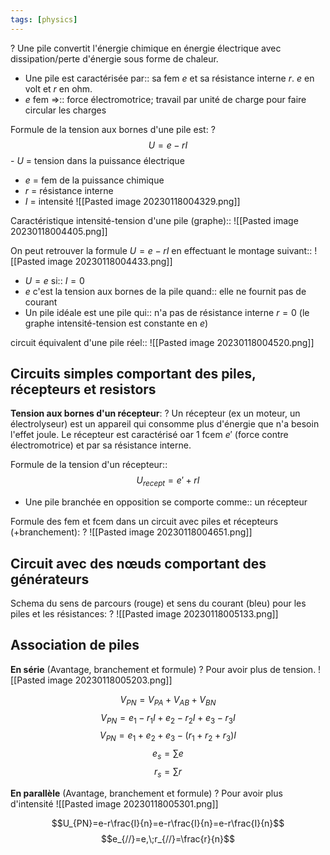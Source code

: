 ```yaml
---
tags: [physics]
---
```


?
Une pile convertit l'énergie chimique en énergie électrique avec dissipation/perte d'énergie sous forme de chaleur.

- Une pile est caractérisée par:: sa fem $e$ et sa résistance interne $r$. $e$ en volt et $r$ en ohm.
- $e$ fem =>:: force électromotrice; travail par unité de charge pour faire circular les charges

Formule de la tension aux bornes d'une pile est:
?
$$U=e-rI$$- $U$ = tension dans la puissance électrique
- $e$ = fem de la puissance chimique
- $r$ = résistance interne 
- $I$ = intensité
![[Pasted image 20230118004329.png]]

Caractéristique intensité-tension d'une pile (graphe)::
![[Pasted image 20230118004405.png]]

On peut retrouver la formule $U=e-rI$ en effectuant le montage suivant::
![[Pasted image 20230118004433.png]]

- $U=e$ si:: $I=0$
- $e$ c'est la tension aux bornes de la pile quand:: elle ne fournit pas de courant
- Un pile idéale est une pile qui:: n'a pas de résistance interne $r=0$ (le graphe intensité-tension est constante en $e$)

circuit équivalent d'une pile réel::
![[Pasted image 20230118004520.png]]

## Circuits simples comportant des piles, récepteurs et resistors

**Tension aux bornes d'un récepteur**:
?
Un récepteur (ex un moteur, un électrolyseur) est un appareil qui consomme plus d'énergie que n'a besoin l'effet joule.
Le récepteur est caractérisé oar 1 fcem $e'$ (force contre électromotrice) et par sa résistance interne. 

Formule de la tension  d'un récepteur::$$U_{recept}=e'+rI$$
- Une pile branchée en opposition se comporte comme:: un récepteur


Formule des fem et fcem dans un circuit avec piles et récepteurs (+branchement):
?
![[Pasted image 20230118004651.png]]

## Circuit avec des nœuds comportant des générateurs

Schema du sens de parcours (rouge) et sens du courant (bleu) pour les piles et les résistances:
?
![[Pasted image 20230118005133.png]]

## Association de piles
**En série** (Avantage, branchement et formule)
?
Pour avoir plus de tension.
![[Pasted image 20230118005203.png]]

$$V_{PN}=V_{PA}+V_{AB}+V_{BN}$$
$$V_{PN}=e_{1}-r_{1}I+e_{2}-r_{2}I+e_{3}-r_{3}I$$
$$V_{PN}=e_{1}+e_{2}+e_{3}-(r_{1}+r_{2}+r_{3})I$$
$$e_s=\sum{e}$$$$r_s=\sum\limits{r}$$

**En parallèle** (Avantage, branchement et formule)
?
Pour avoir plus d'intensité
![[Pasted image 20230118005301.png]]

$$U_{PN}=e-r\frac{I}{n}=e-r\frac{I}{n}=e-r\frac{I}{n}$$
$$e_{//}=e,\;r_{//}=\frac{r}{n}$$